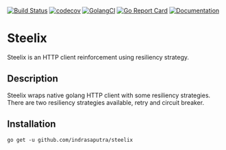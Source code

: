 [![Build Status](https://travis-ci.com/indrasaputra/steelix.svg?branch=master)](https://travis-ci.com/indrasaputra/steelix)
[![codecov](https://codecov.io/gh/indrasaputra/steelix/branch/master/graph/badge.svg)](https://codecov.io/gh/indrasaputra/steelix)
[![GolangCI](https://golangci.com/badges/github.com/indrasaputra/steelix.svg)](https://golangci.com)
[![Go Report Card](https://goreportcard.com/badge/github.com/indrasaputra/steelix)](https://goreportcard.com/report/github.com/indrasaputra/steelix)
[![Documentation](https://godoc.org/github.com/indrasaputra/steelix?status.svg)](http://godoc.org/github.com/indrasaputra/steelix)

# Steelix

Steelix is an HTTP client reinforcement using resiliency strategy.

## Description

Steelix wraps native golang HTTP client with some resiliency strategies. There are two resiliency strategies available, retry and circuit breaker.

## Installation

```
go get -u github.com/indrasaputra/steelix
```